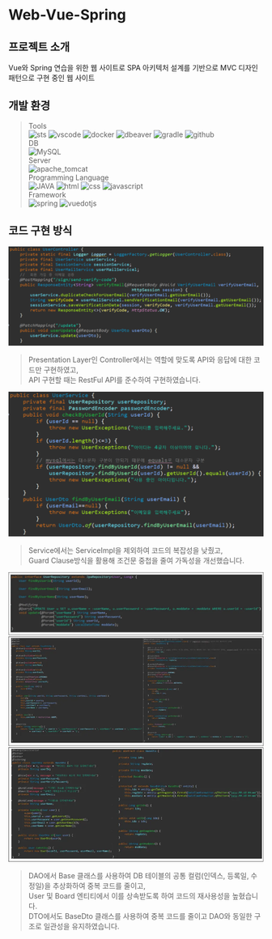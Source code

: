# Web-Vue-Spring

## 프로젝트 소개
Vue와 Spring 연습을 위한 웹 사이트로 SPA 아키텍처 설계를 기반으로 MVC 디자인 패턴으로 구현 중인 웹 사이트

## 개발 환경
> Tools  
![sts](https://img.shields.io/badge/sts-6DB33F?style=for-the-badge&logo=spring&logoColor=white)
![vscode](https://img.shields.io/badge/vscode-669DF6?style=for-the-badge&logo=vscode&logoColor=white)
![docker](https://img.shields.io/badge/docker-2496ED?style=for-the-badge&logo=docker&logoColor=white)
![dbeaver](https://img.shields.io/badge/dbeaver-382923?style=for-the-badge&logo=dbeaver&logoColor=white)
![gradle](https://img.shields.io/badge/gradle-02303A?style=for-the-badge&logo=gradle&logoColor=white)
![github](https://img.shields.io/badge/github-181717?style=for-the-badge&logo=github&logoColor=white)  
> DB  
![MySQL](https://img.shields.io/badge/mysql-4479A1?style=for-the-badge&logo=mysql&logoColor=white)  
> Server  
![apache_tomcat](https://img.shields.io/badge/apache_tomcat-F8DC75?style=for-the-badge&logo=apachetomcat&logoColor=black)  
> Programming Language  
![JAVA](https://img.shields.io/badge/JAVA-007396?style=for-the-badge&logo=java&logoColor=white)
![html](https://img.shields.io/badge/html-E34F26?style=for-the-badge&logo=html5&logoColor=white)
![css](https://img.shields.io/badge/css-1572B6?style=for-the-badge&logo=css3&logoColor=white)
![javascript](https://img.shields.io/badge/javascript-F7DF1E?style=for-the-badge&logo=javascript&logoColor=black)  
> Framework  
![spring](https://img.shields.io/badge/spring-6DB33F?style=for-the-badge&logo=spring&logoColor=white)
![vuedotjs](https://img.shields.io/badge/vuedotjs-4FC08D?style=for-the-badge&logo=vuedotjs&logoColor=white)

## 코드 구현 방식
![image](https://github.com/hi-inbeom/Web-Vue-Spring/blob/main/readme-images/Controller.png)  
> Presentation Layer인 Controller에서는 역할에 맞도록 API와 응답에 대한 코드만 구현하였고,  
> API 구현할 때는 RestFul API를 준수하여 구현하였습니다.

![image](https://github.com/hi-inbeom/Web-Vue-Spring/blob/main/readme-images/Service.png)  
> Service에서는 ServiceImpl을 제외하여 코드의 복잡성을 낮췄고,  
> Guard Clause방식을 활용해 조건문 중첩을 줄여 가독성을 개선했습니다.

![image](https://github.com/hi-inbeom/Web-Vue-Spring/blob/main/readme-images/Repository.webp)  
![image](https://github.com/hi-inbeom/Web-Vue-Spring/blob/main/readme-images/DAO.webp)  
![image](https://github.com/hi-inbeom/Web-Vue-Spring/blob/main/readme-images/DTO.webp)  
> DAO에서 Base 클래스를 사용하여 DB 테이블의 공통 컬럼(인덱스, 등록일, 수정일)을 추상화하여 중복 코드를 줄이고,  
> User 및 Board 엔티티에서 이를 상속받도록 하여 코드의 재사용성을 높혔습니다.  
> DTO에서도 BaseDto 클래스를 사용하여 중복 코드를 줄이고 DAO와 동일한 구조로 일관성을 유지하였습니다.
